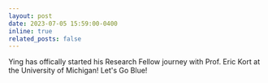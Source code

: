 ```yaml
---
layout: post
date: 2023-07-05 15:59:00-0400
inline: true
related_posts: false
---
```


Ying has offically started his Research Fellow journey with Prof. Eric Kort at the University of Michigan! Let's Go Blue!
